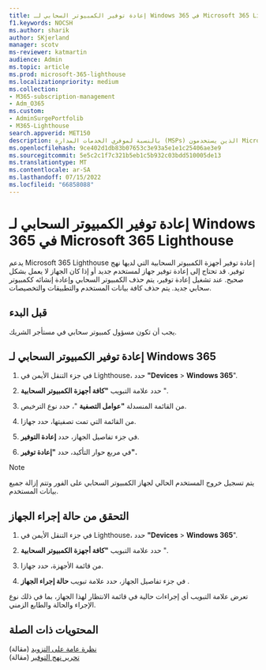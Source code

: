 ```yaml
---
title: إعادة توفير الكمبيوتر السحابي لـ Windows 365 في Microsoft 365 Lighthouse
f1.keywords: NOCSH
ms.author: sharik
author: SKjerland
manager: scotv
ms-reviewer: katmartin
audience: Admin
ms.topic: article
ms.prod: microsoft-365-lighthouse
ms.localizationpriority: medium
ms.collection:
- M365-subscription-management
- Adm_O365
ms.custom:
- AdminSurgePortfolib
- M365-Lighthouse
search.appverid: MET150
description: بالنسبة لموفري الخدمات المدارة (MSPs) الذين يستخدمون Microsoft 365 Lighthouse، تعرف على كيفية إعادة توفير الكمبيوتر السحابي لـ Windows 365 في Microsoft 365 Lighthouse.
ms.openlocfilehash: 9ce402d1db83b07653c3e93a5e1e1c25406ae3e9
ms.sourcegitcommit: 5e5c2c1f7c321b5eb1c5b932c03bdd510005de13
ms.translationtype: MT
ms.contentlocale: ar-SA
ms.lasthandoff: 07/15/2022
ms.locfileid: "66858088"
---
```

# <a name="reprovision-a-windows-365-cloud-pc-in-microsoft-365-lighthouse"></a>إعادة توفير الكمبيوتر السحابي لـ Windows 365 في Microsoft 365 Lighthouse

يدعم Microsoft 365 Lighthouse إعادة توفير أجهزة الكمبيوتر السحابية التي لديها نهج توفير. قد تحتاج إلى إعادة توفير جهاز لمستخدم جديد أو إذا كان الجهاز لا يعمل بشكل صحيح. عند تشغيل إعادة توفير، يتم حذف الكمبيوتر السحابي وإعادة إنشائه ككمبيوتر سحابي جديد. يتم حذف كافة بيانات المستخدم والتطبيقات والتخصيصات.

## <a name="before-you-begin"></a>قبل البدء

يجب أن تكون مسؤول كمبيوتر سحابي في مستأجر الشريك.

## <a name="reprovision-a-windows-365-cloud-pc"></a>إعادة توفير الكمبيوتر السحابي لـ Windows 365

1. في جزء التنقل الأيمن في Lighthouse، حدد **"Devices** >  **Windows 365**".

2. حدد علامة التبويب **"كافة أجهزة الكمبيوتر السحابية** ".

3. من القائمة المنسدلة **"عوامل التصفية** "، حدد نوع الترخيص.

4. من القائمة التي تمت تصفيتها، حدد جهازا.

5. في جزء تفاصيل الجهاز، حدد **إعادة التوفير**.

6. في مربع حوار التأكيد، حدد **"إعادة توفير".**

> [!NOTE]
> يتم تسجيل خروج المستخدم الحالي لجهاز الكمبيوتر السحابي على الفور وتتم إزالة جميع بيانات المستخدم.

## <a name="check-the-device-action-status"></a>التحقق من حالة إجراء الجهاز

1. في جزء التنقل الأيمن في Lighthouse، حدد **"Devices** >  **Windows 365**".

2. حدد علامة التبويب **"كافة أجهزة الكمبيوتر السحابية** ".

3. من قائمة الأجهزة، حدد جهازا.

4. في جزء تفاصيل الجهاز، حدد علامة تبويب **حالة إجراء الجهاز** .

تعرض علامة التبويب أي إجراءات حالية في قائمة الانتظار لهذا الجهاز، بما في ذلك نوع الإجراء والحالة والطابع الزمني.

## <a name="related-content"></a>المحتويات ذات الصلة

[نظرة عامة على التزويد](/windows-365/enterprise/provisioning) (مقالة)\
[تحرير نهج التوفير](/windows-365/enterprise/edit-provisioning-policy) (مقالة)
